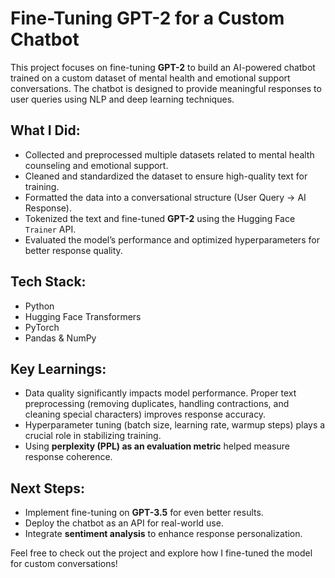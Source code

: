 # Fine-Tuning GPT-2 for a Custom Chatbot

This project focuses on fine-tuning **GPT-2** to build an AI-powered chatbot trained on a custom dataset of mental health and emotional support conversations. The chatbot is designed to provide meaningful responses to user queries using NLP and deep learning techniques.

## What I Did:
- Collected and preprocessed multiple datasets related to mental health counseling and emotional support.
- Cleaned and standardized the dataset to ensure high-quality text for training.
- Formatted the data into a conversational structure (User Query → AI Response).
- Tokenized the text and fine-tuned **GPT-2** using the Hugging Face `Trainer` API.
- Evaluated the model’s performance and optimized hyperparameters for better response quality.

## Tech Stack:
- Python
- Hugging Face Transformers
- PyTorch
- Pandas & NumPy

## Key Learnings:
- Data quality significantly impacts model performance. Proper text preprocessing (removing duplicates, handling contractions, and cleaning special characters) improves response accuracy.
- Hyperparameter tuning (batch size, learning rate, warmup steps) plays a crucial role in stabilizing training.
- Using **perplexity (PPL) as an evaluation metric** helped measure response coherence.

## Next Steps:
- Implement fine-tuning on **GPT-3.5** for even better results.
- Deploy the chatbot as an API for real-world use.
- Integrate **sentiment analysis** to enhance response personalization.

Feel free to check out the project and explore how I fine-tuned the model for custom conversations!
